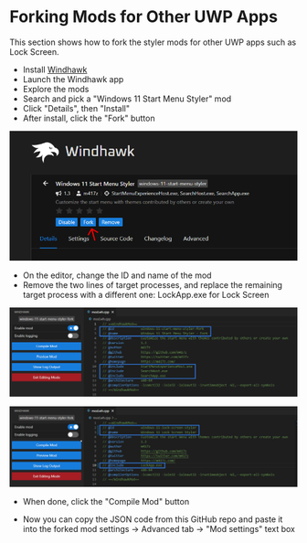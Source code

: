 # Forking Mods for Other UWP Apps
This section shows how to fork the styler mods for other UWP apps such as Lock Screen.

- Install [Windhawk](https://windhawk.net/)
- Launch the Windhawk app
- Explore the mods
- Search and pick a "Windows 11 Start Menu Styler" mod
- Click "Details", then "Install"
- After install, click the "Fork" button

![](https://github.com/AromaKitsune/Windows-XAML-Styles/blob/main/screenshots/Fork1.png)

- On the editor, change the ID and name of the mod
- Remove the two lines of target processes, and replace the remaining target process with a different one: LockApp.exe for Lock Screen

![](https://github.com/AromaKitsune/Windows-XAML-Styles/blob/main/screenshots/Fork2.png)

![](https://github.com/AromaKitsune/Windows-XAML-Styles/blob/main/screenshots/Fork3.png)

- When done, click the "Compile Mod" button

- Now you can copy the JSON code from this GitHub repo and paste it into the forked mod settings → Advanced tab → "Mod settings" text box
